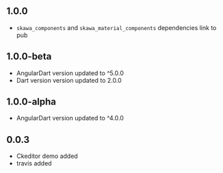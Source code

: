 ## 1.0.0

- `skawa_components` and `skawa_material_components` dependencies link to pub 

## 1.0.0-beta

- AngularDart version updated to ^5.0.0
- Dart version  version updated to 2.0.0

## 1.0.0-alpha

- AngularDart version updated to ^4.0.0

## 0.0.3

- Ckeditor demo added
- travis added
